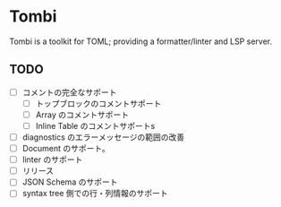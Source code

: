 # Tombi

Tombi is a toolkit for TOML; providing a formatter/linter and LSP server.

## TODO
- [ ] コメントの完全なサポート
    - [ ] トップブロックのコメントサポート
    - [ ] Array のコメントサポート
    - [ ] Inline Table のコメントサポートs
- [ ] diagnostics のエラーメッセージの範囲の改善
- [ ] Document のサポート。
- [ ] linter のサポート
- [ ] リリース
- [ ] JSON Schema のサポート
- [ ] syntax tree 側での行・列情報のサポート
